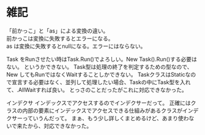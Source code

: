 # 雑記

「前かっこ」と「as」による変換の違い。  
前かっこは変換に失敗するとエラーになる。  
as は変換に失敗するとnullになる。エラーにはならない。  

Task
をRunさせたい時はTask.Run()でよろしい。New Task().Run()する必要はない。
というかできない。
Task型は処理の終了を判定するための型なので、New してもRunではなくWaitすることしかできない。
TaskクラスはStaticなので宣言する必要はなく、並列して処理したい場合、Taskの中にTask型を入れて、.AllWaitすれば良い。
とっさのことだったがこれに対応できなかった。

インデクサ
インデックスでアクセスするのでインデクサーだって。
正確にはクラスの内部の要素にインデックスでアクセスできる仕組みがあるクラスがインデクサーっていうんだって。
まぁ、もう少し詳しくまとめるけど、あまり使わないで来たから、対応できなかった。
